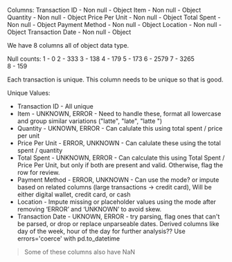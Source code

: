 Columns:
Transaction ID - Non null - Object
Item - Non null - Object
Quantity - Non null - Object
Price Per Unit - Non null - Object
Total Spent - Non null - Object
Payment Method - Non null - Object
Location - Non null - Object
Transaction Date - Non null - Object

We have 8 columns all of object data type.

Null counts:
1 - 0
2 - 333
3 - 138
4 - 179
5 - 173
6 - 2579
7 - 3265    
8 - 159

Each transaction is unique. This column needs to be unique so that is good.

Unique Values:
- Transaction ID - All unique
- Item - UNKNOWN, ERROR - Need to handle these, format all lowercase and group similar variations ("latte", "late", "latte ")
- Quantity - UKNOWN, ERROR - Can calulate this using total spent / price per unit
- Price Per Unit - ERROR, UNKNOWN - Can calulate these using the total spent / quantity
- Total Spent - UNKNOWN, ERROR - Can calculate this using Total Spent / Price Per Unit, but only if both are present and valid. Otherwise, flag the row for review. 
- Payment Method - ERROR, UNKNOWN - Can use the mode? or impute based on related columns (large transactions -> credit card), Will be either digital wallet, credit card, or cash
- Location - Impute missing or placeholder values using the mode after removing ‘ERROR’ and ‘UNKNOWN’ to avoid skew.
- Transaction Date - UKNOWN, ERROR - try parsing, flag ones that can't be parsed, or drop or replace unparseable dates. Derived columns like day of the week, hour of the day for further analysis?? Use errors='coerce' with pd.to_datetime

> Some of these columns also have NaN 

